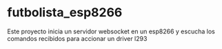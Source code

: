 # futbolista_esp8266
Este proyecto inicia un servidor websocket en un esp8266 y escucha los comandos recibidos para accionar un driver l293
